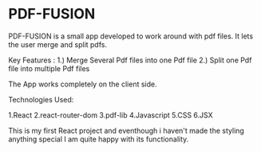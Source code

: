 # PDF-FUSION

PDF-FUSION is a small app developed to work around with pdf files.
It lets the user merge and split pdfs.

Key Features :
1.) Merge Several Pdf files into one Pdf file
2.) Split one Pdf file into multiple Pdf files 

The App works completely on the client side.

Technologies Used:

1.React 
2.react-router-dom
3.pdf-lib 
4.Javascript
5.CSS
6.JSX 

This is my first React project and eventhough i haven't made the styling anything special
I am quite happy with its functionality.


